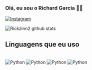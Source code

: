 ### Olá, eu sou o Richard Garcia 👋🏽

[![Instagram](https://img.shields.io/badge/Instagram-E4405F?style=for-the-badge&logo=instagram&logoColor=white)](https://www.instagram.com/rmartinx_dlss?igsh=YWk3amNrNTBvcTRp&utm_source=qr)

![Rickzinn2 github stats ](https://github-readme-stats.vercel.app/api?username=Rickzinn2&hide=contribs,prs)

## Linguagens que eu uso

<div style="display: inline_block"><br/>
 <img align="center" alt ="Python" src="https://img.shields.io/badge/Python-3776AB?style=for-the-badge&logo=python&logoColor=white" />
 <img align="center" alt ="Python" src="https://img.shields.io/badge/C%23-239120?style=for-the-badge&logo=c-sharp&logoColor=white" />
 <img align="center" alt ="Python" src="https://img.shields.io/badge/MySQL-00000F?style=for-the-badge&logo=mysql&logoColor=white" />
 <img align="center" alt ="Python" src="https://img.shields.io/badge/Microsoft_Excel-217346?style=for-the-badge&logo=microsoft-excel&logoColor=white" />
 
 
